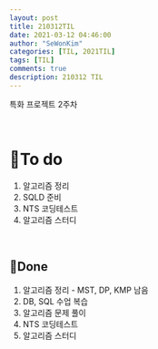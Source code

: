 ```yaml
---
layout: post
title: 210312TIL 
date: 2021-03-12 04:46:00
author: "SeWonKim"
categories: [TIL, 2021TIL]
tags: [TIL]
comments: true
description: 210312 TIL
---
```


특화 프로젝트 2주차 

&nbsp;
&nbsp;

# 🌱To do

1. 알고리즘 정리
2. SQLD 준비
3. NTS 코딩테스트
4. 알고리즘 스터디
   
&nbsp;
&nbsp;

## 🌳Done

1. 알고리즘 정리 - MST, DP, KMP 남음
2. DB, SQL 수업 복습
3. 알고리즘 문제 풀이
4. NTS 코딩테스트
5. 알고리즘 스터디

&nbsp;
&nbsp;
